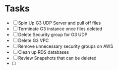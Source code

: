 # Tasks 
- [ ] Spin Up G3 UDP Server and pull off files
- [ ] Terminate G3 instance once files deleted
- [ ] Delete Security group for G3 UDP
- [ ] Delete G3 VPC
- [ ] Remove unnecessary security groups on AWS
- [ ] Clean up RDS databases
- [ ] Review Snapshots that can be deleted
- [ ] 